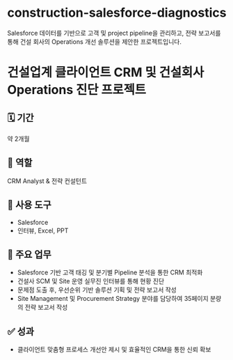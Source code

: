 # construction-salesforce-diagnostics
Salesforce 데이터를 기반으로 고객 및 project pipeline을 관리하고, 전략 보고서를 통해 건설 회사의 Operations 개선 솔루션을 제안한 프로젝트입니다.

# 건설업계 클라이언트 CRM 및 건설회사 Operations 진단 프로젝트

## 🗓 기간
약 2개월

## 🧩 역할
CRM Analyst & 전략 컨설턴트

## 🧰 사용 도구
- Salesforce
- 인터뷰, Excel, PPT

## 📌 주요 업무
- Salesforce 기반 고객 태깅 및 분기별 Pipeline 분석을 통한 CRM 최적화
- 건설사 SCM 및 Site 운영 실무진 인터뷰를 통해 현황 진단
- 문제점 도출 후, 우선순위 기반 솔루션 기획 및 전략 보고서 작성
- Site Management 및 Procurement Strategy 분야를 담당하여 35페이지 분량의 전략 보고서 작성

## ✅ 성과
- 클라이언트 맞춤형 프로세스 개선안 제시 및 효율적인 CRM을 통한 신뢰 확보
